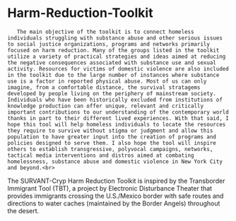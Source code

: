 # Harm-Reduction-Toolkit

       The main objective of the toolkit is to connect homeless individuals struggling with substance abuse and other serious issues to social justice organizations, programs and networks primarily focused on harm reduction. Many of the groups listed in the toolkit utilize a variety of practical strategies and ideas aimed at reducing the negative consequences associated with substance use and sexual activity. Resources for victims of domestic violence are also included in the toolkit due to the large number of instances where substance use is a factor in reported physical abuse. Most of us can only imagine, from a comfortable distance, the survival stratagems developed by people living on the periphery of mainstream society. Individuals who have been historically excluded from institutions of knowledge production can offer unique, relevant and critically important contributions to our understanding of the contemporary world thanks in part to their different lived experiences. With that said, I hope this tool will help homeless individuals to locate the resources they require to survive without stigma or judgment and allow this population to have greater input into the creation of programs and policies designed to serve them. I also hope the tool will inspire others to establish transgressive, polyvocal campaigns, networks, tactical media interventions and distros aimed at combating homelessness, substance abuse and domestic violence in New York City and beyond.<br>
The SURVANT-Cryp Harm Reduction Toolkit is inspired by the Transborder Immigrant Tool (TBT), a project by Electronic Disturbance Theater that provides immigrants crossing the U.S./Mexico border with safe routes and directions to water caches (maintained by the Border Angels) throughout the desert. 

